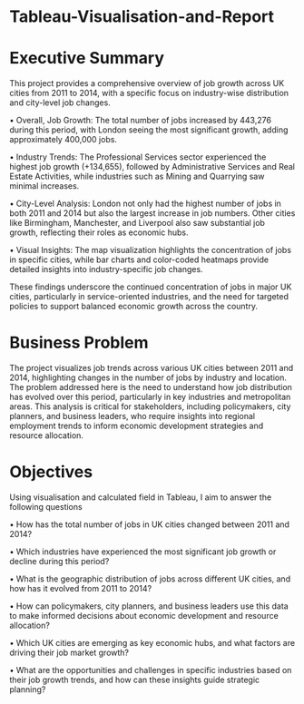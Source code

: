 # Tableau-Visualisation-and-Report


# Executive Summary

This project provides a comprehensive overview of job growth across UK cities from 2011 to 2014, with a specific focus on industry-wise distribution and city-level job changes.

•	Overall, Job Growth: The total number of jobs increased by 443,276 during this period, with London seeing the most significant growth, adding approximately 400,000 jobs.

•	Industry Trends: The Professional Services sector experienced the highest job growth (+134,655), followed by Administrative Services and Real Estate Activities, while industries such as Mining and Quarrying saw minimal increases.

•	City-Level Analysis: London not only had the highest number of jobs in both 2011 and 2014 but also the largest increase in job numbers. Other cities like Birmingham, Manchester, and Liverpool also saw substantial job growth, reflecting their roles as economic hubs.

•	Visual Insights: The map visualization highlights the concentration of jobs in specific cities, while bar charts and color-coded heatmaps provide detailed insights into industry-specific job changes.

These findings underscore the continued concentration of jobs in major UK cities, particularly in service-oriented industries, and the need for targeted policies to support balanced economic growth across the country.


# Business Problem
The project visualizes job trends across various UK cities between 2011 and 2014, highlighting changes in the number of jobs by industry and location. The problem addressed here is the need to understand how job distribution has evolved over this period, particularly in key industries and metropolitan areas. This analysis is critical for stakeholders, including policymakers, city planners, and business leaders, who require insights into regional employment trends to inform economic development strategies and resource allocation.


# Objectives
Using visualisation and calculated field in Tableau, I aim to answer the following questions 

•	How has the total number of jobs in UK cities changed between 2011 and 2014?

•	Which industries have experienced the most significant job growth or decline during this period?

•	What is the geographic distribution of jobs across different UK cities, and how has it evolved from 2011 to 2014?

•	How can policymakers, city planners, and business leaders use this data to make informed decisions about economic development and resource allocation?

•	Which UK cities are emerging as key economic hubs, and what factors are driving their job market growth?

•	What are the opportunities and challenges in specific industries based on their job growth trends, and how can these insights guide strategic planning?
